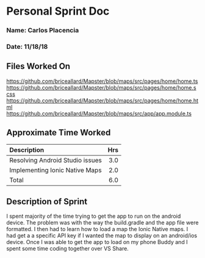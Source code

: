 # Personal Sprint Doc

### Name: Carlos Placencia
### Date: 11/18/18

## Files Worked On

https://github.com/briceallard/Mapster/blob/maps/src/pages/home/home.ts
https://github.com/briceallard/Mapster/blob/maps/src/pages/home/home.scss
https://github.com/briceallard/Mapster/blob/maps/src/pages/home/home.html
https://github.com/briceallard/Mapster/blob/maps/src/app/app.module.ts


## Approximate Time Worked

| Description                     | Hrs  |
| :------------------------------ | ---: |
| Resolving Android Studio issues           | 3.0 |
| Implementing Ionic Native Maps |2.0 |
| Total                           | 6.0  |

## Description of Sprint

I spent majority of the time trying to get the app to run on the android device. The problem was with the way the build.gradle and the app file were
formatted. I then had to learn how to load a map the Ionic Native maps. I had get a a specific API key if I wanted the map to display on an android/ios
device. Once I was able to get the app to load on my phone Buddy and I spent some time coding together over VS Share.
